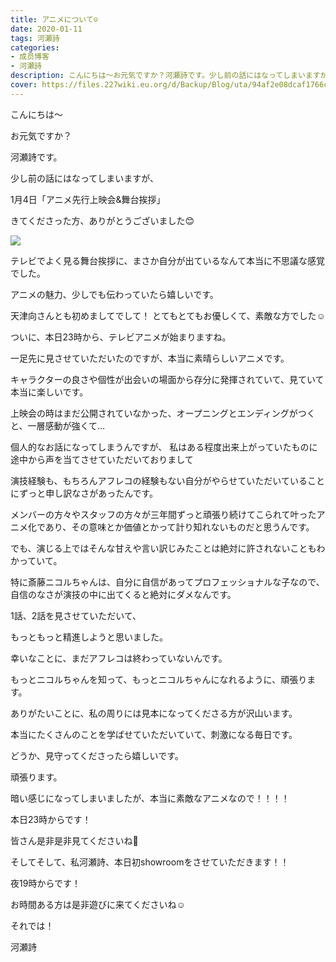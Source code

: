 ```yaml
---
title: アニメについて☺︎
date: 2020-01-11
tags: 河瀬詩
categories: 
- 成员博客
- 河瀬詩
description: こんにちは〜お元気ですか？河瀬詩です。少し前の話にはなってしまいますが、1月4日「アニメ先行上映会&舞台挨拶」きてくださった方、ありがとうございました😊テ...
cover: https://files.227wiki.eu.org/d/Backup/Blog/uta/94af2e08dcaf1766cdcd6f2f6350d.jpg 
---
```



こんにちは〜

お元気ですか？



河瀬詩です。





少し前の話にはなってしまいますが、

1月4日「アニメ先行上映会&舞台挨拶」

きてくださった方、ありがとうございました😊

![](https://files.227wiki.eu.org/d/Backup/Blog/uta/94af2e08dcaf1766cdcd6f2f6350d.jpg)



テレビでよく見る舞台挨拶に、まさか自分が出ているなんて本当に不思議な感覚でした。


アニメの魅力、少しでも伝わっていたら嬉しいです。


天津向さんとも初めましてでして！
とてもとてもお優しくて、素敵な方でした☺️







ついに、本日23時から、テレビアニメが始まりますね。


一足先に見させていただいたのですが、本当に素晴らしいアニメです。


キャラクターの良さや個性が出会いの場面から存分に発揮されていて、見ていて本当に楽しいです。


上映会の時はまだ公開されていなかった、オープニングとエンディングがつくと、一層感動が強くて…









個人的なお話になってしまうんですが、
私はある程度出来上がっていたものに途中から声を当てさせていただいておりまして


演技経験も、もちろんアフレコの経験もない自分がやらせていただいていることにずっと申し訳なさがあったんです。


メンバーの方々やスタッフの方々が三年間ずっと頑張り続けてこられて叶ったアニメ化であり、その意味とか価値とかって計り知れないものだと思うんです。


でも、演じる上ではそんな甘えや言い訳じみたことは絶対に許されないこともわかっていて。


特に斎藤ニコルちゃんは、自分に自信があってプロフェッショナルな子なので、自信のなさが演技の中に出てくると絶対にダメなんです。











1話、2話を見させていただいて、


もっともっと精進しようと思いました。






幸いなことに、まだアフレコは終わっていないんです。


もっとニコルちゃんを知って、もっとニコルちゃんになれるように、頑張ります。



ありがたいことに、私の周りには見本になってくださる方が沢山います。


本当にたくさんのことを学ばせていただいていて、刺激になる毎日です。







どうか、見守ってくださったら嬉しいです。




頑張ります。














暗い感じになってしまいましたが、本当に素敵なアニメなので！！！！


本日23時からです！


皆さん是非是非見てくださいね🥰





そしてそして、私河瀬詩、本日初showroomをさせていただきます！！


夜19時からです！


お時間ある方は是非遊びに来てくださいね☺︎







それでは！






河瀬詩


